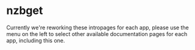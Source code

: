 # nzbget

Currently we're reworking these intropages for each app, please use the menu on the left to select other available documentation pages for each app, including this one.
